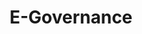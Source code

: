 ---
sitemap: false
robots: noindex
layout: subject
subjectCode: CSC366
title: "E-Governance"
semester: "Sixth Semester"
permalink: /sixth-semester/e-governance/
description: ""
resources:
  - title: 'Notes'
    items:
      - title: "E-Governance Note"
        id: 1biTI3OhFhOcvry78GCjRDq8QghPxiXHa
---
